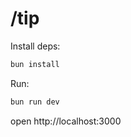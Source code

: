 # /tip

Install deps:
```sh
bun install
```

Run:
```sh
bun run dev
```

open http://localhost:3000
